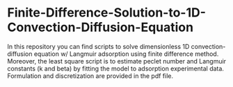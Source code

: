 # Finite-Difference-Solution-to-1D-Convection-Diffusion-Equation
In this repository you can find scripts to solve dimensionless 1D convection-diffusion equation w/ Langmuir adsorption using finite difference method. Moreover, the least square script is to estimate peclet number and Langmuir constants (k and beta) by fitting the model to adsorption experimental data. Formulation and discretization are provided in the pdf file. 
